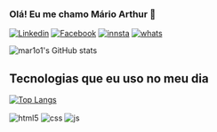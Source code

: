 
### Olá! Eu me chamo Mário Arthur 👋

[![Linkedin]( https://img.shields.io/badge/LinkedIn-0077B5?style=for-the-badge&logo=linkedin&logoColor=white)](https://www.linkedin.com/in/marioarthurmatsuoka/)
[![Facebook]( https://img.shields.io/badge/Facebook-1877F2?style=for-the-badge&logo=facebook&logoColor=white)](https://www.facebook.com/marioarthur.santosmatsuoka)
[![innsta](https://img.shields.io/badge/Instagram-E4405F?style=for-the-badge&logo=instagram&logoColor=white )](https://www.instagram.com/marioarthurmatsuoka/)
[![whats](https://img.shields.io/badge/WhatsApp-25D366?style=for-the-badge&logo=whatsapp&logoColor=white )](https://bit.ly/3FoeDXl )

![mar1o1's GitHub stats](https://github-readme-stats.vercel.app/api?username=mar1o1&show_icons=true&theme=cobalt)

 ## Tecnologias que eu uso no meu dia
[![Top Langs](https://github-readme-stats.vercel.app/api/top-langs/?username=mar1o1&layout=compact)](https://github.com/anuraghazra/github-readme-stats)

<div style="display: inline_block">
  <img align="center" alt="html5" src="https://img.shields.io/badge/HTML5-E34F26?style=for-the-badge&logo=html5&logoColor=white" />
  <img align="center" alt="css" src="https://img.shields.io/badge/CSS3-1572B6?style=for-the-badge&logo=css3&logoColor=white" />
  <img align="center" alt="js" src="https://img.shields.io/badge/JavaScript-F7DF1E?style=for-the-badge&logo=javascript&logoColor=black" />
 </div><br/>

